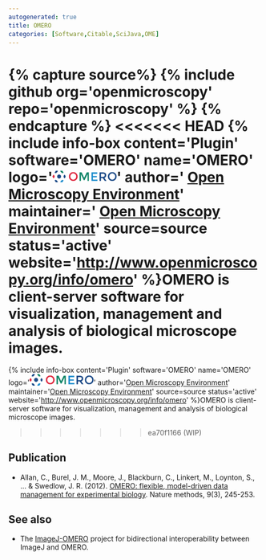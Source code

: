 ```yaml
---
autogenerated: true
title: OMERO
categories: [Software,Citable,SciJava,OME]
---
```



{% capture source%}
{% include github org='openmicroscopy' repo='openmicroscopy' %}
{% endcapture %}
<<<<<<< HEAD
{% include info-box content='Plugin' software='OMERO' name='OMERO' logo='<img src="/media/logos/omero.png" width="128"/>' author=' [Open Microscopy Environment](http://openmicroscopy.org/)' maintainer=' [Open Microscopy Environment](http://openmicroscopy.org/)' source=source status='active' website='http://www.openmicroscopy.org/info/omero' %}OMERO is client-server software for visualization, management and analysis of biological microscope images.
=======
{% include info-box content='Plugin' software='OMERO' name='OMERO' logo='<img src="/media/omero-logo.png" width="128"/>' author='[Open Microscopy Environment](http://openmicroscopy.org/)' maintainer='[Open Microscopy Environment](http://openmicroscopy.org/)' source=source status='active' website='http://www.openmicroscopy.org/info/omero' %}OMERO is client-server software for visualization, management and analysis of biological microscope images.
>>>>>>> ea70f1166 (WIP)

## Publication

-   Allan, C., Burel, J. M., Moore, J., Blackburn, C., Linkert, M., Loynton, S., ... & Swedlow, J. R. (2012). [OMERO: flexible, model-driven data management for experimental biology](http://www.nature.com/nmeth/journal/v9/n3/abs/nmeth.1896.html). Nature methods, 9(3), 245-253.

## See also

-   The [ImageJ-OMERO](https://github.com/imagej/imagej-omero) project for bidirectional interoperability between ImageJ and OMERO.

   
